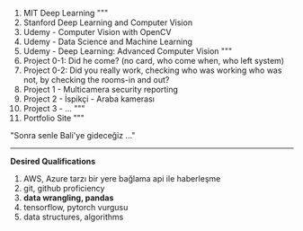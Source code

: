 1. MIT Deep Learning
"""
1. Stanford Deep Learning and Computer Vision
2. Udemy - Computer Vision with OpenCV
3. Udemy - Data Science and Machine Learning
4. Udemy - Deep Learning: Advanced Computer Vision
"""
1. Project 0-1: Did he come? (no card, who come when, who left system)
2. Project 0-2: Did you really work, checking who was working who was not, by checking the rooms-in and out?
3. Project 1 - Multicamera security reporting 
4. Project 2 - İspikçi - Araba kamerası
5. Project 3 - …
"""
1. Portfolio Site
"""

"Sonra senle Bali'ye gideceğiz …"

---

**Desired Qualifications**
1. AWS, Azure tarzı bir yere bağlama api ile haberleşme
2. git, github proficiency
3. **data wrangling, pandas**
4. tensorflow, pytorch vurgusu
5. data structures, algorithms